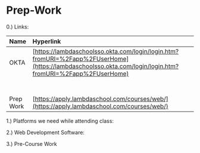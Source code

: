 # Prep-Work



0.\) Links:

| Name | Hyperlink |
| :--- | :--- |
| OKTA | [https://lambdaschoolsso.okta.com/login/login.htm?fromURI=%2Fapp%2FUserHome](https://lambdaschoolsso.okta.com/login/login.htm?fromURI=%2Fapp%2FUserHome) |
|  |  |
|  |  |
|  |  |
|  |  |
|  |  |
|  |  |
|  |  |
| Prep Work | [https://apply.lambdaschool.com/courses/web/](https://apply.lambdaschool.com/courses/web/) |





1.\)  Platforms we need while attending class:



2.\) Web Development Software:



3.\) Pre-Course Work 

